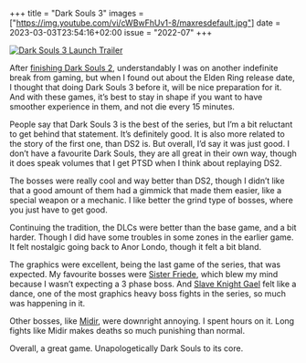 +++
title       = "Dark Souls 3"
images      = ["https://img.youtube.com/vi/cWBwFhUv1-8/maxresdefault.jpg"]
date        = 2023-03-03T23:54:16+02:00
issue       = "2022-07"
+++

[![Dark Souls 3 Launch Trailer](https://img.youtube.com/vi/cWBwFhUv1-8/maxresdefault.jpg)](https://youtu.be/cWBwFhUv1-8)

After [finishing Dark Souls 2](/things/dark-souls-2), understandably I was on another indefinite break from gaming, but when I found out about the Elden Ring release date, I thought that doing Dark Souls 3 before it, will be nice preparation for it. And with these games, it’s best to stay in shape if you want to have smoother experience in them, and not die every 15 minutes.

People say that Dark Souls 3 is the best of the series, but I’m a bit reluctant to get behind that statement. It’s definitely good. It is also more related to the story of the first one, than DS2 is. But overall, I’d say it was just good. I don’t have a favourite Dark Souls, they are all great in their own way, though it does speak volumes that I get PTSD when I think about replaying DS2.

The bosses were really cool and way better than DS2, though I didn’t like that a good amount of them had a gimmick that made them easier, like a special weapon or a mechanic. I like better the grind type of bosses, where you just have to get good.

Continuing the tradition, the DLCs were better than the base game, and a bit harder. Though I did have some troubles in some zones in the earlier game. It felt nostalgic going back to Anor Londo, though it felt a bit bland.

The graphics were excellent, being the last game of the series, that was expected. My favourite bosses were [Sister Friede](https://youtu.be/Cn4k2fc5syE), which blew my mind because I wasn’t expecting a 3 phase boss. And [Slave Knight Gael](https://youtu.be/2y2NBCVdyJ4) felt like a dance, one of the most graphics heavy boss fights in the series, so much was happening in it.

Other bosses, like [Midir](https://youtu.be/jPlWnCE4Edo), were downright annoying. I spent hours on it. Long fights like Midir makes deaths so much punishing than normal.

Overall, a great game. Unapologetically Dark Souls to its core.
